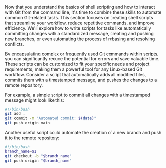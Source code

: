 Now that you understand the basics of shell scripting and how to interact with Git from the command line, it's time to combine these skills to automate common Git-related tasks. This section focuses on creating shell scripts that streamline your workflow, reduce repetitive commands, and improve efficiency. We'll explore how to write scripts for tasks like automatically committing changes with a standardized message, creating and pushing new branches, or even automating the process of rebasing and resolving conflicts.

By encapsulating complex or frequently used Git commands within scripts, you can significantly reduce the potential for errors and save valuable time. These scripts can be customized to fit your specific needs and project requirements, making them a powerful tool for any Linux-based Git workflow. Consider a script that automatically adds all modified files, commits them with a timestamped message, and pushes the changes to a remote repository.

For example, a simple script to commit all changes with a timestamped message might look like this:

```bash
#!/bin/bash
git add .
git commit -m "Automated commit: $(date)"
git push origin main
```

Another useful script could automate the creation of a new branch and push it to the remote repository:

```bash
#!/bin/bash
branch_name=$1
git checkout -b "$branch_name"
git push origin "$branch_name"
```